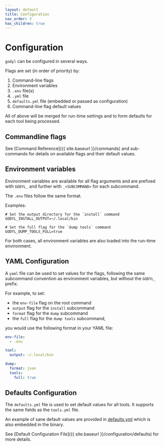 ```yaml
---
layout: default
title: Configuration
nav_order: 3
has_children: true
---
```


# Configuration

`godyl` can be configured in several ways.

Flags are set (in order of priority) by:

1. Command-line flags
2. Environment variables
3. `.env` file(s)
4. `.yml` file
5. `defaults.yml` file (embedded or passed as configuration)
6. Command-line flag default values

All of above will be merged for run-time settings and to form defaults for each tool being processed.

## Commandline flags

See [Command Reference]({{ site.baseurl }}/commands) and sub-commands for details on available flags and their default values.

## Environment variables

Environment variables are available for all flag arguments and are prefixed with `GODYL_` and further with `_<SUBCOMMAND>` for each subcommand.

The `.env` files follow the same format.

Examples:

```env
# Set the output directory for the `install` command
GODYL_INSTALL_OUTPUT=~/.local/bin

# Set the full flag for the `dump tools` command
GODYL_DUMP_TOOLS_FULL=true
```

For both cases, all environment variables are also loaded into the run-time environment.

## YAML Configuration

A `yaml` file can be used to set values for the flags, following the same subcommand convention as environment variables, but without the `GODYL_` prefix.

For example, to set:

- the `env-file` flag on the root command
- `output` flag for the `install` subcommand
- `format` flag for the `dump` subcommand
- the `full` flag for the `dump tools` subcommand,

you would use the following format in your YAML file:

```yaml
env-file:
  - .env

tool:
  output: ~/.local/bin

dump:
  format: json
  tools:
    full: true
```

## Defaults Configuration

The `defaults.yml` file is used to set default values for all tools. It supports the same fields as the `tools.yml` file.

An example of sane default values are provided in [defaults.yml](https://github.com/idelchi/godyl/blob/main/defaults.yml) which is also embedded in the binary.

See [Default Configuration File]({{ site.baseurl }}/configuration/defaults) for more details.
